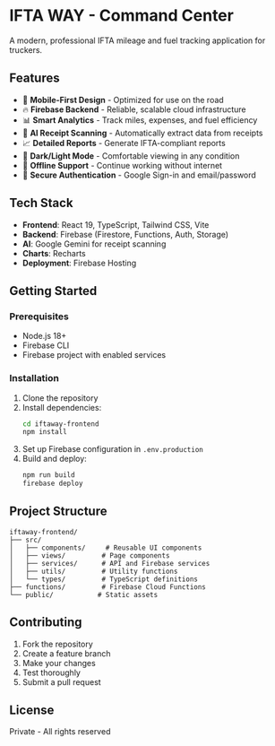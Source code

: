 # IFTA WAY - Command Center

A modern, professional IFTA mileage and fuel tracking application for truckers.

## Features

- 📱 **Mobile-First Design** - Optimized for use on the road
- 🔥 **Firebase Backend** - Reliable, scalable cloud infrastructure
- 📊 **Smart Analytics** - Track miles, expenses, and fuel efficiency
- 🤖 **AI Receipt Scanning** - Automatically extract data from receipts
- 📈 **Detailed Reports** - Generate IFTA-compliant reports
- 🌙 **Dark/Light Mode** - Comfortable viewing in any condition
- 📴 **Offline Support** - Continue working without internet
- 🔐 **Secure Authentication** - Google Sign-in and email/password

## Tech Stack

- **Frontend**: React 19, TypeScript, Tailwind CSS, Vite
- **Backend**: Firebase (Firestore, Functions, Auth, Storage)
- **AI**: Google Gemini for receipt scanning
- **Charts**: Recharts
- **Deployment**: Firebase Hosting

## Getting Started

### Prerequisites

- Node.js 18+
- Firebase CLI
- Firebase project with enabled services

### Installation

1. Clone the repository
2. Install dependencies:
   ```bash
   cd iftaway-frontend
   npm install
   ```
3. Set up Firebase configuration in `.env.production`
4. Build and deploy:
   ```bash
   npm run build
   firebase deploy
   ```

## Project Structure

```
iftaway-frontend/
├── src/
│   ├── components/     # Reusable UI components
│   ├── views/         # Page components
│   ├── services/      # API and Firebase services
│   ├── utils/         # Utility functions
│   └── types/         # TypeScript definitions
├── functions/         # Firebase Cloud Functions
└── public/           # Static assets
```

## Contributing

1. Fork the repository
2. Create a feature branch
3. Make your changes
4. Test thoroughly
5. Submit a pull request

## License

Private - All rights reserved